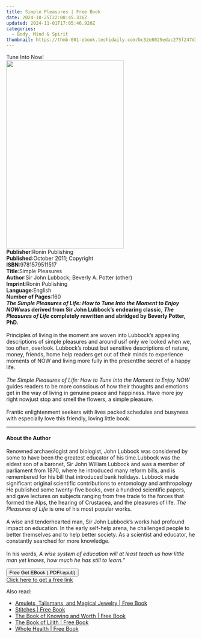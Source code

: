 ```yaml
---
title: Simple Pleasures | Free Book
date: 2024-10-25T22:08:45.336Z
updated: 2024-11-01T17:05:46.920Z
categories:
  - Body, Mind & Spirit
thumbnail: https://thmb-001-ebook.techidaily.com/bc52e8025edac275f247d3e6ac36f7435ed2e752ab676b95ccaad01d7f8c2cf1.jpg
---
```

<main id="book-container">
  <div class="flex flex-col">
    <div class="book-brief flex-1 py-6 px-4 sm:p-6 md:py-10 md:px-8">
      <!-- brief-->
      <div class="book-brief-main">Tune Into Now!</div>
    </div>
    <div
      class="book-meta-info flex-1 grid gap-4 col-start-1 col-end-3 row-start-1 sm:mb-6 sm:grid-cols-4 lg:gap-6 lg:col-start-2 lg:row-end-6 lg:row-span-6 lg:mb-0"
    >
      <div
        class="book-meta-info-left place-content-center mt-4 p-4 text-sm leading-6 col-start-2 col-span-2 dark:text-slate-400"
      >
        <img
          class="w-full h-500 object-cover rounded-lg sm:h-255 sm:col-span-2 lg:col-span-full"
          src="https://img-001-ebook.techidaily.com/429bb81daef41d0d708a18fe002626e3afb1030f1b360926aceeb4d57c92516d.jpg"
          alt=""
          width="312"
          height="500"
        />
      </div>
      <div
        class="book-meta-info-right mt-2 col-start-1 row-start-2 col-span-3 self-center"
      >
        <!-- meta data  -->
        <div class="flex flex-col px-4 md:px-8">
          <div class="flex-1">
            <strong>Publisher</strong>:<span class="px-2"
              >Ronin Publishing</span
            >
          </div>
          <div class="flex-1">
            <strong>Published</strong>:<span class="px-2"
              >October 2011; Copyright</span
            >
          </div>
          <div class="flex-1">
            <strong>ISBN</strong>:<span class="px-2">9781579511517</span>
          </div>
          <div class="flex-1">
            <strong>Title</strong>:<span class="px-2">Simple Pleasures</span>
          </div>
          <div class="flex-1">
            <strong>Author</strong>:<span class="px-2"
              >Sir John Lubbock; Beverly A. Potter (other)</span
            >
          </div>
          <div class="flex-1">
            <strong>Imprint</strong>:<span class="px-2">Ronin Publishing</span>
          </div>
          <div class="flex-1">
            <strong>Language</strong>:<span class="px-2">English</span>
          </div>
          <div class="flex-1">
            <strong>Number of Pages</strong>:<span class="px-2">160</span>
          </div>
        </div>
      </div>
    </div>
    <div class="book-description flex-1 py-6 px-4 sm:p-6 md:py-10 md:px-8">
      <div class="book-description-main">
        <div accordion-content="" id="description">
          <i
            ><b
              >The Simple Pleasures of Life: How to Tune Into the Moment to
              Enjoy NOW</b
            ></i
          ><b
            >was derived from Sir John Lubbock’s endearing classic,
            <i>The Pleasures of Life</i> completely rewritten and abridged by
            Beverly Potter, PhD.</b
          ><br /><br />Principles of living in the moment are woven into
          Lubbock’s appealing descriptions of simple pleasures and around usif
          only we looked when we, too often, overlook. Lubbock’s robust but
          sensitive descriptions of nature, money, friends, home help readers
          get out of their minds to experience moments of NOW and living more
          fully in the presentthe secret of a happy life.<br /><br /><i
            >The Simple Pleasures of Life: How to Tune Into the Moment to Enjoy
            NOW</i
          >
          guides readers to be more conscious of how their thoughts and emotions
          get in the way of living in genuine peace and happiness. Have more joy
          right nowjust stop and smell the flowers, a simple pleasure.<br /><br />Frantic
          enlightenment seekers with lives packed schedules and busyness with
          especially love this friendly, loving little book.<br />
        </div>
        <div class="accordion-fader"></div>
      </div>
    </div>
    <div class="book-excerpts flex-1 py-6 px-4 sm:p-6 md:py-10 md:px-8">
      <!-- excerpts-->
      <div class="book-excerpts-main">
        <hr />
        <h4 class="placeholder placeholder-heading">
          <span>About the Author</span>
        </h4>
        <p>
          Renowned archaeologist and biologist, John Lubbock was considered by
          some to have been the greatest educator of his time.Lubbock was the
          eldest son of a baronet, Sir John William Lubbock and was a member of
          parliament from 1870, where he introduced many reform bills, and is
          remembered for his bill that introduced bank holidays. Lubbock made
          significant original scientific contributions to entomology and
          anthropology He published some twenty-five books, over a hundred
          scientific papers, and gave lectures on subjects ranging from free
          trade to the forces that formed the Alps, the hearing of Crustacea,
          and the pleasures of life. <i>The Pleasures of Life</i> is one of his
          most popular works.<br /><br />A wise and tenderhearted man, Sir John
          Lubbock’s works had profound impact on education. In the early
          self-help arena, he challenged people to better themselves and to help
          better society. As a scientist and educator, he constantly searched
          for more knowledge. <br /><br />In his words,
          <i
            >A wise system of education will at least teach us how little man
            yet knows, how much he has still to learn.</i
          >”
        </p>
      </div>
    </div>
    <div
      class="book-about-author flex-1 py-6 px-4 sm:p-6 md:py-10 md:px-8"
    ></div>
    <div class="book-free-get flex-1 py-6 px-4 sm:p-6 md:py-10 md:px-8">
      <button
        id="btn-free-get"
        class="bg-blue-500 hover:bg-blue-700 text-white font-bold py-2 px-4 rounded"
      >
        Free Get EBook (.PDF/.epub)
      </button>
      <div id="countdown-display" class="px-2 text-lg mt-2"></div>
      <a
        id="free-link"
        class="hidden bg-blue-500 hover:bg-blue-700 text-white font-bold py-2 px-4 rounded"
        href="https://www.ebooks.com/en-us/book/96507079/simple-pleasures/sir-john-lubbock/"
        target="_blank"
        >Click here to get a free link</a
      >
    </div>
    <script>
      let countdownTime = 0;
      let countdownInterval = null;
      document
        .getElementById('btn-free-get')
        .addEventListener('click', startCountdown);
      function startCountdown() {
        countdownTime = new Date().getTime() + 60000 * 3;
        countdownInterval = setInterval(updateCountdown, 1000);
        document.getElementById('btn-free-get').disabled = true;
        document
          .getElementById('btn-free-get')
          .classList.add('bg-gray-500', 'cursor-not-allowed');
      }
      function updateCountdown() {
        let currentTime = new Date().getTime();
        let timeLeft = countdownTime - currentTime;
        let secondsLeft = Math.floor(timeLeft / 1000);
        document.getElementById('countdown-display').innerHTML =
          `Remaining time: ${secondsLeft} seconds.`;
        if (secondsLeft <= 0) {
          clearInterval(countdownInterval);
          document.getElementById('btn-free-get').classList.add('hidden');
          document.getElementById('free-link').classList.remove('hidden');
          document.getElementById('countdown-display').innerHTML = '';
        }
      }
    </script>
  </div>
</main>

<ins class="adsbygoogle"
      style="display:block"
      data-ad-client="ca-pub-7571918770474297"
      data-ad-slot="8358498916"
      data-ad-format="auto"
      data-full-width-responsive="true"></ins>
    

<span class="atpl-alsoreadstyle">Also read:</span>
<div><ul>
<li><a href="https://novels-ebooks.techidaily.com/1220040-9780892546220-amulets-talismans-and-magical-jewelry/"><u>Amulets, Talismans, and Magical Jewelry | Free Book</u></a></li>
<li><a href="https://novels-ebooks.techidaily.com/1219264-9780698147850-stitches/"><u>Stitches | Free Book</u></a></li>
<li><a href="https://novels-ebooks.techidaily.com/1219217-9781101633731-the-book-of-knowing-and-worth/"><u>The Book of Knowing and Worth | Free Book</u></a></li>
<li><a href="https://novels-ebooks.techidaily.com/1220041-9780892545605-the-book-of-lilith/"><u>The Book of Lilith | Free Book</u></a></li>
<li><a href="https://novels-ebooks.techidaily.com/1219168-9781101620274-whole-health/"><u>Whole Health | Free Book</u></a></li>
</ul></div>

